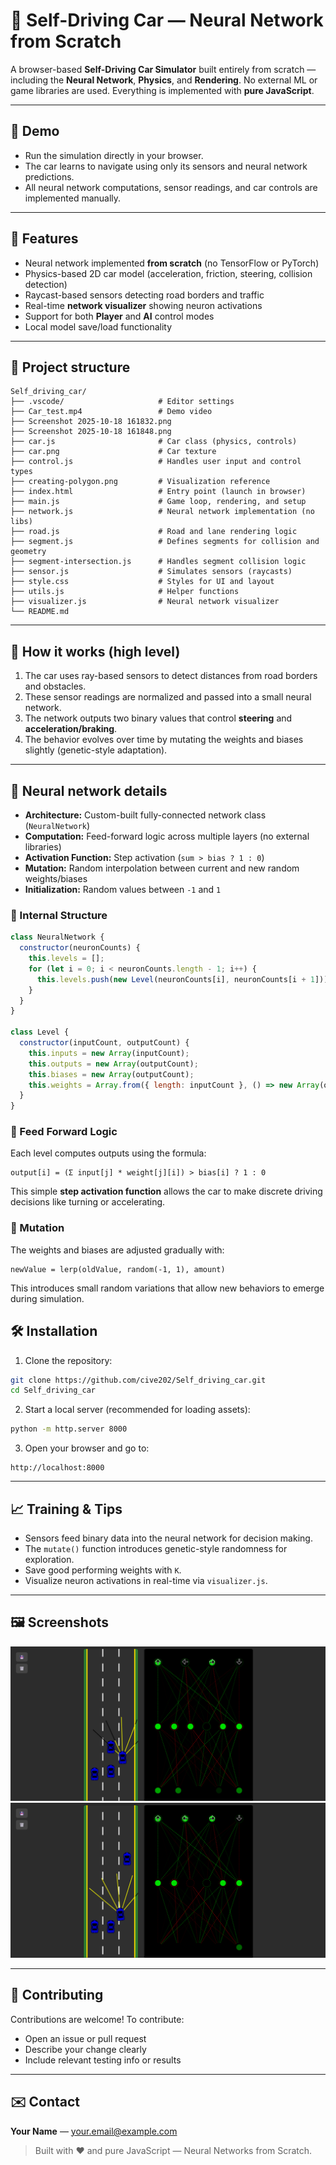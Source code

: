 # 🧠 Self-Driving Car — Neural Network from Scratch

A browser-based **Self-Driving Car Simulator** built entirely from scratch — including the **Neural Network**, **Physics**, and **Rendering**.
No external ML or game libraries are used. Everything is implemented with **pure JavaScript**.

---

## 🚗 Demo

* Run the simulation directly in your browser.
* The car learns to navigate using only its sensors and neural network predictions.
* All neural network computations, sensor readings, and car controls are implemented manually.

---

## 🔧 Features

* Neural network implemented **from scratch** (no TensorFlow or PyTorch)
* Physics-based 2D car model (acceleration, friction, steering, collision detection)
* Raycast-based sensors detecting road borders and traffic
* Real-time **network visualizer** showing neuron activations
* Support for both **Player** and **AI** control modes
* Local model save/load functionality

---

## 📁 Project structure

```
Self_driving_car/
├── .vscode/                     # Editor settings
├── Car_test.mp4                 # Demo video
├── Screenshot 2025-10-18 161832.png
├── Screenshot 2025-10-18 161848.png
├── car.js                       # Car class (physics, controls)
├── car.png                      # Car texture
├── control.js                   # Handles user input and control types
├── creating-polygon.png         # Visualization reference
├── index.html                   # Entry point (launch in browser)
├── main.js                      # Game loop, rendering, and setup
├── network.js                   # Neural network implementation (no libs)
├── road.js                      # Road and lane rendering logic
├── segment.js                   # Defines segments for collision and geometry
├── segment-intersection.js      # Handles segment collision logic
├── sensor.js                    # Simulates sensors (raycasts)
├── style.css                    # Styles for UI and layout
├── utils.js                     # Helper functions
├── visualizer.js                # Neural network visualizer
└── README.md
```

---

## 🧭 How it works (high level)

1. The car uses ray-based sensors to detect distances from road borders and obstacles.
2. These sensor readings are normalized and passed into a small neural network.
3. The network outputs two binary values that control **steering** and **acceleration/braking**.
4. The behavior evolves over time by mutating the weights and biases slightly (genetic-style adaptation).

---

## 🧠 Neural network details

* **Architecture:** Custom-built fully-connected network class (`NeuralNetwork`)
* **Computation:** Feed-forward logic across multiple layers (no external libraries)
* **Activation Function:** Step activation (`sum > bias ? 1 : 0`)
* **Mutation:** Random interpolation between current and new random weights/biases
* **Initialization:** Random values between `-1` and `1`

### 🧩 Internal Structure

```js
class NeuralNetwork {
  constructor(neuronCounts) {
    this.levels = [];
    for (let i = 0; i < neuronCounts.length - 1; i++) {
      this.levels.push(new Level(neuronCounts[i], neuronCounts[i + 1]));
    }
  }
}

class Level {
  constructor(inputCount, outputCount) {
    this.inputs = new Array(inputCount);
    this.outputs = new Array(outputCount);
    this.biases = new Array(outputCount);
    this.weights = Array.from({ length: inputCount }, () => new Array(outputCount));
  }
}
```

### 🧮 Feed Forward Logic

Each level computes outputs using the formula:

```
output[i] = (Σ input[j] * weight[j][i]) > bias[i] ? 1 : 0
```

This simple **step activation function** allows the car to make discrete driving decisions like turning or accelerating.

### 🔁 Mutation

The weights and biases are adjusted gradually with:

```
newValue = lerp(oldValue, random(-1, 1), amount)
```

This introduces small random variations that allow new behaviors to emerge during simulation.


## 🛠 Installation

1. Clone the repository:

```bash
git clone https://github.com/cive202/Self_driving_car.git
cd Self_driving_car
```

2. Start a local server (recommended for loading assets):

```bash
python -m http.server 8000
```

3. Open your browser and go to:

```
http://localhost:8000
```

---

## 📈 Training & Tips

* Sensors feed binary data into the neural network for decision making.
* The `mutate()` function introduces genetic-style randomness for exploration.
* Save good performing weights with `K`.
* Visualize neuron activations in real-time via `visualizer.js`.

---

## 🖼 Screenshots

![Screenshot 1](https://github.com/cive202/Self_driving_car/blob/master/Screenshot%202025-10-18%20161832.png)
![Screenshot 2](https://github.com/cive202/Self_driving_car/blob/master/Screenshot%202025-10-18%20161848.png)

---

## 🙌 Contributing

Contributions are welcome! To contribute:

* Open an issue or pull request
* Describe your change clearly
* Include relevant testing info or results

---

## ✉️ Contact

**Your Name** — [your.email@example.com](mailto:your.email@example.com)

> Built with ❤️ and pure JavaScript — Neural Networks from Scratch.

